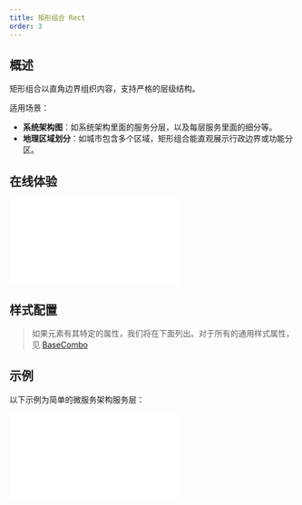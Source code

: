 ```yaml
---
title: 矩形组合 Rect
order: 3
---
```


## 概述

矩形组合以直角边界组织内容，支持严格的层级结构。

适用场景：

- **系统架构图**：如系统架构里面的服务分层，以及每层服务里面的细分等。
- **地理区域划分**：如城市包含多个区域，矩形组合能直观展示行政边界或功能分区。

## 在线体验

<embed src="@/common/api/elements/combos/rect-combo.md"></embed>

## 样式配置

> 如果元素有其特定的属性，我们将在下面列出。对于所有的通用样式属性，见 [BaseCombo](/manual/element/combo/base-combo)

## 示例

以下示例为简单的微服务架构服务层：

<embed src="@/common/api/elements/combos/rect-combo-architecture.md"></embed>
